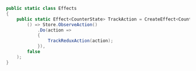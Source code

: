 ﻿```csharp
public static class Effects
{
    public static Effect<CounterState> TrackAction = CreateEffect<CounterState>(
        () => Store.ObserveAction()
            .Do(action =>
            {
                TrackReduxAction(action);
            }),
        false
    );
}
```